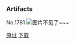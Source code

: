 ### Artifacts
No.1781
![图片不见了~~~](https://imgs.xkcd.com/comics/artifacts.png)

[原址](https://xkcd.com//1781) [下载](https://imgs.xkcd.com/comics/artifacts.png)

